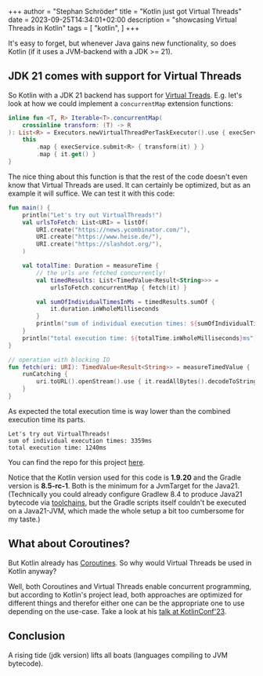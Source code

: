 +++
author = "Stephan Schröder"
title = "Kotlin just got Virtual Threads"
date = 2023-09-25T14:34:01+02:00
description = "showcasing Virtual Threads in Kotlin"
tags = [
    "kotlin",
]
+++

It's easy to forget, but whenever Java gains new functionality, so does Kotlin (if it uses a JVM-backend with a JDK >= 21).

## JDK 21 comes with support for Virtual Threads

So Kotlin with a JDK 21 backend has support for [Virtual Treads](https://openjdk.org/jeps/444). E.g. let's look at how we could implement a
`concurrentMap` extension functions:

```kotlin
inline fun <T, R> Iterable<T>.concurrentMap(
    crossinline transform: (T) -> R
): List<R> = Executors.newVirtualThreadPerTaskExecutor().use { execService -> 
    this
        .map { execService.submit<R> { transform(it) } }
        .map { it.get() }
}
```
The nice thing about this function is that the rest of the code doesn't even know that Virtual Threads are used. It can
certainly be optimized, but as an example it will suffice. We can test it with this code:
```kotlin
fun main() {
    println("Let's try out VirtualThreads!")
    val urlsToFetch: List<URI> = listOf(
        URI.create("https://news.ycombinator.com/"),
        URI.create("https://www.heise.de/"),
        URI.create("https://slashdot.org/"),
    )

    val totalTime: Duration = measureTime {
        // the urls are fetched concurrently!
        val timedResults: List<TimedValue<Result<String>>> =
            urlsToFetch.concurrentMap { fetch(it) }

        val sumOfIndividualTimesInMs = timedResults.sumOf {
            it.duration.inWholeMilliseconds
        }
        println("sum of individual execution times: ${sumOfIndividualTimesInMs}ms")
    }
    println("total execution time: ${totalTime.inWholeMilliseconds}ms")
}

// operation with blocking IO
fun fetch(uri: URI): TimedValue<Result<String>> = measureTimedValue {
    runCatching {
        uri.toURL().openStream().use { it.readAllBytes().decodeToString() }
    }
}
```
As expected the total execution time is way lower than the combined execution time its parts.
```text
Let's try out VirtualThreads!
sum of individual execution times: 3359ms
total execution time: 1240ms
```
You can find the repo for this project [here](https://github.com/simon-void/vthreads_with_kotlin_demo).

Notice that the Kotlin version used for this code is **1.9.20** and the Gradle version is **8.5-rc-1**.
Both is the minimum for a JvmTarget for the Java21.
(Technically you could already configure Gradlew 8.4 to produce Java21 bytecode via [toolchains](https://docs.gradle.org/8.4/release-notes.html#support-for-building-projects-with-java-21), but the Gradle scripts itself couldn't
be executed on a Java21-JVM, which made the whole setup a bit too cumbersome for my taste.)

## What about Coroutines?

But Kotlin already has [Coroutines](https://kotlinlang.org/docs/coroutines-overview.html). So why would Virtual Threads be used in Kotlin anyway?

Well, both Coroutines and Virtual Threads enable concurrent programming, but according to Kotlin's project lead, both
approaches are optimized for different things and therefor either one can be the appropriate one to use depending on the
use-case. Take a look at his [talk at KotlinConf'23](https://www.youtube.com/watch?v=zluKcazgkV4).

## Conclusion

A rising tide (jdk version) lifts all boats (languages compiling to JVM bytecode).